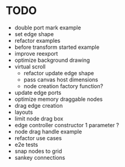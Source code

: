 # TODO

- double port mark example
- set edge shape
- refactor examples
- before transform started example
- improve reexport
- optimize background drawing
- virtual scroll
  - refactor update edge shape
  - pass canvas host dimensions
  - node creation factory function?
- update edge ports
- optimize memory draggable nodes
- drag edge creation
- layouts
- limit node drag box
- edge controller constructor 1 parameter ?
- node drag handle example
- refactor use cases
- e2e tests
- snap nodes to grid
- sankey connections
